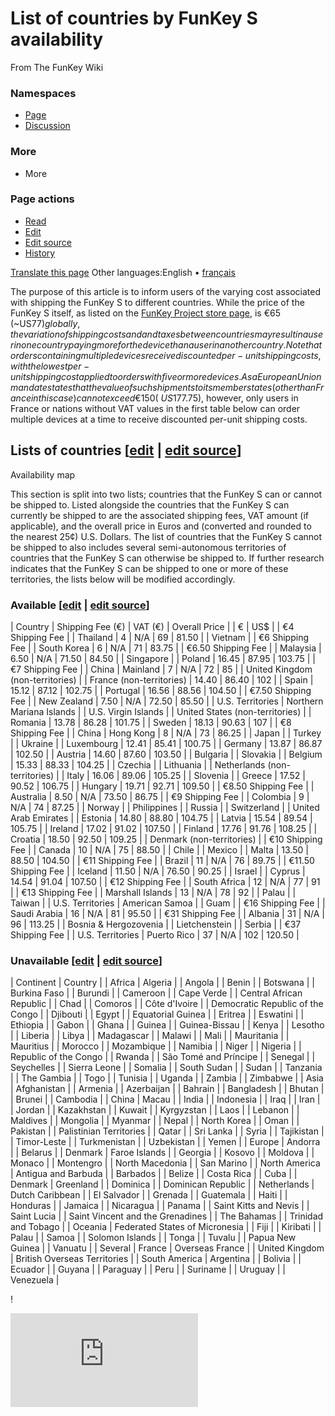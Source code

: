 # List of countries by FunKey S availability

From The FunKey Wiki

### Namespaces

* [Page](/wiki/List_of_countries_by_FunKey_S_availability "View the content page [c]")
* [Discussion](/w/index.php?title=Talk:List_of_countries_by_FunKey_S_availability&action=edit&redlink=1 "Discussion about the content page (page does not exist) [t]")

### More

* More

### Page actions

* [Read](/wiki/List_of_countries_by_FunKey_S_availability)
* [Edit](/w/index.php?title=List_of_countries_by_FunKey_S_availability&veaction=edit "Edit this page [v]")
* [Edit source](/w/index.php?title=List_of_countries_by_FunKey_S_availability&action=edit "Edit this page [e]")
* [History](/w/index.php?title=List_of_countries_by_FunKey_S_availability&action=history "Past revisions of this page [h]")

[Translate this page](/w/index.php?title=Special:Translate&group=page-List+of+countries+by+FunKey+S+availability&language=en&action=page&filter= "Special:Translate") Other languages:English • ‎[français](/wiki/List_of_countries_by_FunKey_S_availability/fr "Liste des pays par disponibilité FunKey S (75% translated)")

The purpose of this article is to inform users of the varying cost associated with shipping the FunKey S to different countries. While the price of the FunKey S itself, as listed on the [FunKey Project store page](https://funkey-project.myshopify.com/products/funkey-s), is €65 (~US$77) globally, the variation of shipping costs and and taxes between countries may result in a user in one country paying more for the device than a user in another country. Note that orders containing multiple devices receive discounted per-unit shipping costs, with the lowest per-unit shipping cost applied to orders with five or more devices. As a European Union mandate states that the value of such shipments to its member states (other than France in this case) cannot exceed €150 (~US$177.75), however, only users in France or nations without VAT values in the first table below can order multiple devices at a time to receive discounted per-unit shipping costs.

## Lists of countries [[edit](/w/index.php?title=List_of_countries_by_FunKey_S_availability&veaction=edit&section=1 "Edit section: Lists of countries") | [edit source](/w/index.php?title=List_of_countries_by_FunKey_S_availability&action=edit&section=1 "Edit section: Lists of countries")]

Availability map

This section is split into two lists; countries that the FunKey S can or cannot be shipped to. Listed alongside the countries that the FunKey S can currently be shipped to are the associated shipping fees, VAT amount (if applicable), and the overall price in Euros and (converted and rounded to the nearest 25¢) U.S. Dollars. The list of countries that the FunKey S cannot be shipped to also includes several semi-autonomous territories of countries that the FunKey S can otherwise be shipped to. If further research indicates that the FunKey S can be shipped to one or more of these territories, the lists below will be modified accordingly.

### Available [[edit](/w/index.php?title=List_of_countries_by_FunKey_S_availability&veaction=edit&section=2 "Edit section: Available") | [edit source](/w/index.php?title=List_of_countries_by_FunKey_S_availability&action=edit&section=2 "Edit section: Available")]

| Country | Shipping Fee (€) | VAT (€) | Overall Price |
|  € | US$ |
|  €4 Shipping Fee |
| Thailand | 4 | N/A | 69 | 81.50 |
| Vietnam |
|  €6 Shipping Fee |
| South Korea | 6 | N/A | 71 | 83.75 |
|  €6.50 Shipping Fee |
| Malaysia | 6.50 | N/A | 71.50 | 84.50 |
| Singapore |
| Poland | 16.45 | 87.95 | 103.75 |
|  €7 Shipping Fee |
| China | Mainland | 7 | N/A | 72 | 85 |
| United Kingdom (non-territories) |
| France (non-territories) | 14.40 | 86.40 | 102 |
| Spain | 15.12 | 87.12 | 102.75 |
| Portugal | 16.56 | 88.56 | 104.50 |
|  €7.50 Shipping Fee |
| New Zealand | 7.50 | N/A | 72.50 | 85.50 |
| U.S. Territories | Northern Mariana Islands |
| U.S. Virgin Islands |
| United States (non-territories) |
| Romania | 13.78 | 86.28 | 101.75 |
| Sweden | 18.13 | 90.63 | 107 |
|  €8 Shipping Fee |
| China | Hong Kong | 8 | N/A | 73 | 86.25 |
| Japan |
| Turkey |
| Ukraine |
| Luxembourg | 12.41 | 85.41 | 100.75 |
| Germany | 13.87 | 86.87 | 102.50 |
| Austria | 14.60 | 87.60 | 103.50 |
| Bulgaria |
| Slovakia |
| Belgium | 15.33 | 88.33 | 104.25 |
| Czechia |
| Lithuania |
| Netherlands (non-territories) |
| Italy | 16.06 | 89.06 | 105.25 |
| Slovenia |
| Greece | 17.52 | 90.52 | 106.75 |
| Hungary | 19.71 | 92.71 | 109.50 |
|  €8.50 Shipping Fee |
| Australia | 8.50 | N/A | 73.50 | 86.75 |
|  €9 Shipping Fee |
| Colombia | 9 | N/A | 74 | 87.25 |
| Norway |
| Philippines |
| Russia |
| Switzerland |
| United Arab Emirates |
| Estonia | 14.80 | 88.80 | 104.75 |
| Latvia | 15.54 | 89.54 | 105.75 |
| Ireland | 17.02 | 91.02 | 107.50 |
| Finland | 17.76 | 91.76 | 108.25 |
| Croatia | 18.50 | 92.50 | 109.25 |
| Denmark (non-territories) |
|  €10 Shipping Fee |
| Canada | 10 | N/A | 75 | 88.50 |
| Chile |
| Mexico |
| Malta | 13.50 | 88.50 | 104.50 |
|  €11 Shipping Fee |
| Brazil | 11 | N/A | 76 | 89.75 |
|  €11.50 Shipping Fee |
| Iceland | 11.50 | N/A | 76.50 | 90.25 |
| Israel |
| Cyprus | 14.54 | 91.04 | 107.50 |
|  €12 Shipping Fee |
| South Africa | 12 | N/A | 77 | 91 |
|  €13 Shipping Fee |
| Marshall Islands | 13 | N/A | 78 | 92 |
| Palau |
| Taiwan |
| U.S. Territories | American Samoa |
| Guam |
|  €16 Shipping Fee |
| Saudi Arabia | 16 | N/A | 81 | 95.50 |
|  €31 Shipping Fee |
| Albania | 31 | N/A | 96 | 113.25 |
| Bosnia & Hergozovenia |
| Lietchenstein |
| Serbia |
|  €37 Shipping Fee |
| U.S. Territories | Puerto Rico | 37 | N/A | 102 | 120.50 |

### Unavailable [[edit](/w/index.php?title=List_of_countries_by_FunKey_S_availability&veaction=edit&section=3 "Edit section: Unavailable") | [edit source](/w/index.php?title=List_of_countries_by_FunKey_S_availability&action=edit&section=3 "Edit section: Unavailable")]

| Continent | Country |
| Africa | Algeria |
| Angola |
| Benin |
| Botswana |
| Burkina Faso |
| Burundi |
| Cameroon |
| Cape Verde |
| Central African Republic |
| Chad |
| Comoros |
| Côte d'Ivoire |
| Democratic Republic of the Congo |
| Djibouti |
| Egypt |
| Equatorial Guinea |
| Eritrea |
| Eswatini |
| Ethiopia |
| Gabon |
| Ghana |
| Guinea |
| Guinea-Bissau |
| Kenya |
| Lesotho |
| Liberia |
| Libya |
| Madagascar |
| Malawi |
| Mali |
| Mauritania |
| Mauritius |
| Morocco |
| Mozambique |
| Namibia |
| Niger |
| Nigeria |
| Republic of the Congo |
| Rwanda |
| São Tomé and Príncipe |
| Senegal |
| Seychelles |
| Sierra Leone |
| Somalia |
| South Sudan |
| Sudan |
| Tanzania |
| The Gambia |
| Togo |
| Tunisia |
| Uganda |
| Zambia |
| Zimbabwe |
| Asia | Afghanistan |
| Armenia |
| Azerbaijan |
| Bahrain |
| Bangladesh |
| Bhutan |
| Brunei |
| Cambodia |
| China | Macau |
| India |
| Indonesia |
| Iraq |
| Iran |
| Jordan |
| Kazakhstan |
| Kuwait |
| Kyrgyzstan |
| Laos |
| Lebanon |
| Maldives |
| Mongolia |
| Myanmar |
| Nepal |
| North Korea |
| Oman |
| Pakistan |
| Palistinian Territories |
| Qatar |
| Sri Lanka |
| Syria |
| Tajikistan |
| Timor-Leste |
| Turkmenistan |
| Uzbekistan |
| Yemen |
| Europe | Andorra |
| Belarus |
| Denmark | Faroe Islands |
| Georgia |
| Kosovo |
| Moldova |
| Monaco |
| Montengro |
| North Macedonia |
| San Marino |
| North America | Antigua and Barbuda |
| Barbados |
| Belize |
| Costa Rica |
| Cuba |
| Denmark | Greenland |
| Dominica |
| Dominican Republic |
| Netherlands | Dutch Caribbean |
| El Salvador |
| Grenada |
| Guatemala |
| Haiti |
| Honduras |
| Jamaica |
| Nicaragua |
| Panama |
| Saint Kitts and Nevis |
| Saint Lucia |
| Saint Vincent and the Grenadines |
| The Bahamas |
| Trinidad and Tobago |
| Oceania | Federated States of Micronesia |
| Fiji |
| Kiribati |
| Palau |
| Samoa |
| Solomon Islands |
| Tonga |
| Tuvalu |
| Papua New Guinea |
| Vanuatu |
| Several | France | Overseas France |
| United Kingdom | British Overseas Territories |
| South America | Argentina |
| Bolivia |
| Ecuador |
| Guyana |
| Paraguay |
| Peru |
| Suriname |
| Uruguay |
| Venezuela |

!



![](https://matomo.miraheze.org/matomo.php?idsite=6355&rec=1&action_name=List_of_countries_by_FunKey_S_availability)
